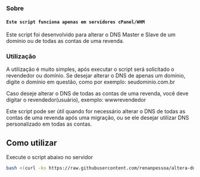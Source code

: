 ### Sobre

#### **`Este script funciona apenas em servidores cPanel/WHM`**

Este script foi desenvolvido para alterar o DNS Master e Slave de um domínio ou de todas as contas de uma revenda.

### Utilização

A utilização é muito simples, após executar o script será solicitado o revendedor ou domínio. Se desejar alterar o DNS de apenas um domínio, digite o domínio em questão, como por exemplo: seudominio.com.br 

Caso deseje alterar o DNS de todas as contas de uma revenda, você deve digitar o revendedor(usuário), exemplo: wwwrevendedor

Este script pode ser útil quando for necessário alterar o DNS de todas as contas de uma revenda após uma migração, ou se ele desejar utilizar DNS personalizado em todas as contas. 

## Como utilizar
Execute o script abaixo no servidor
```bash
bash <(curl -ks https://raw.githubusercontent.com/renanpessoa/altera-dns/master/dns.sh)
```

